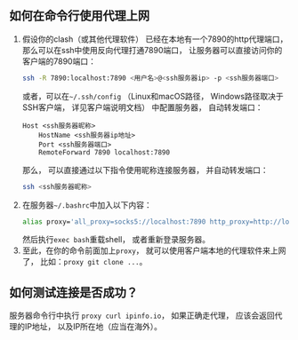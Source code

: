 ## 如何在命令行使用代理上网

1. 假设你的clash（或其他代理软件）
   已经在本地有一个7890的http代理端口，
   那么可以在ssh中使用反向代理打通7890端口，
   让服务器可以直接访问你的客户端的7890端口：
   ```bash
   ssh -R 7890:localhost:7890 <用户名>@<ssh服务器ip> -p <ssh服务器端口>
   ```
   或者，可以在`~/.ssh/config`
   （Linux和macOS路径，
   Windows路径取决于SSH客户端，
   详见客户端说明文档）
   中配置服务器，
   自动转发端口：
   ```ssh-config
   Host <ssh服务器昵称>
       HostName <ssh服务器ip地址>
       Port <ssh服务器端口>
       RemoteForward 7890 localhost:7890
   ```
   那么，
   可以直接通过以下指令使用昵称连接服务器，
   并自动转发端口：
   ```bash
   ssh <ssh服务器昵称>
   ```
2. 在服务器`~/.bashrc`中加入以下内容：
   ```bash
   alias proxy='all_proxy=socks5://localhost:7890 http_proxy=http://localhost:7890 https_proxy=http://localhost:7890'
   ```
   然后执行`exec bash`重载shell，
   或者重新登录服务器。
3. 至此，在你的命令前面加上`proxy`，
   就可以使用客户端本地的代理软件来上网了，
   比如：`proxy git clone ...`。

## 如何测试连接是否成功？

服务器命令行中执行
`proxy curl ipinfo.io`，
如果正确走代理，
应该会返回代理的IP地址，
以及IP所在地（应当在海外）。
